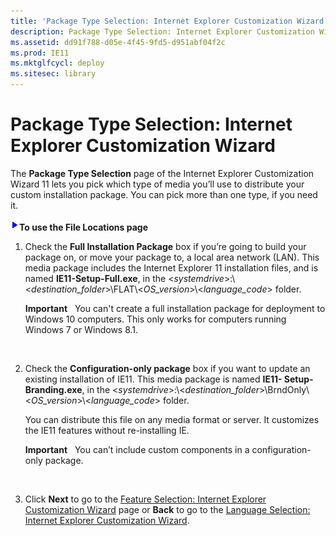 ```yaml
---
title: 'Package Type Selection: Internet Explorer Customization Wizard'
description: Package Type Selection: Internet Explorer Customization Wizard
ms.assetid: dd91f788-d05e-4f45-9fd5-d951abf04f2c
ms.prod: IE11
ms.mktglfcycl: deploy
ms.sitesec: library
---
```


# Package Type Selection: Internet Explorer Customization Wizard


The **Package Type Selection** page of the Internet Explorer Customization Wizard 11 lets you pick which type of media you’ll use to distribute your custom installation package. You can pick more than one type, if you need it.

![](images/wedge.gif)**To use the File Locations page**

1.  Check the **Full Installation Package** box if you’re going to build your package on, or move your package to, a local area network (LAN). This media package includes the Internet Explorer 11 installation files, and is named **IE11-Setup-Full.exe**, in the &lt;*systemdrive*&gt;:\\&lt;*destination\_folder*&gt;\\FLAT\\&lt;*OS\_version*&gt;\\&lt;*language\_code*&gt; folder.

    **Important**  
    You can't create a full installation package for deployment to Windows 10 computers. This only works for computers running Windows 7 or Windows 8.1.

     

2.  Check the **Configuration-only package** box if you want to update an existing installation of IE11. This media package is named **IE11- Setup-Branding.exe**, in the &lt;*systemdrive*&gt;:\\&lt;*destination\_folder*&gt;\\BrndOnly\\&lt;*OS\_version*&gt;\\&lt;*language\_code*&gt; folder.

    You can distribute this file on any media format or server. It customizes the IE11 features without re-installing IE.

    **Important**  
    You can’t include custom components in a configuration-only package.

     

3.  Click **Next** to go to the [Feature Selection: Internet Explorer Customization Wizard](feature-selection-internet-explorer-customization-wizard.md) page or **Back** to go to the [Language Selection: Internet Explorer Customization Wizard](language-selection-internet-explorer-customization-wizard.md).

 

 





